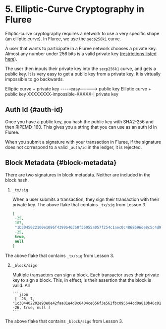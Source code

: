 # 5. Elliptic-Curve Cryptography in Fluree

Elliptic-curve cryptography requires a network to use a very specific shape (an elliptic curve). In Fluree, we use the `secp256k1` curve.

A user that wants to participate in a Fluree network chooses a private key. Almost any number under 256 bits is a valid private key (<a href="/docs/identity/public-private-keys#features-of-the-secp256k1-curve" target="_blank">restrictions listed here</a>).

The user then inputs their private key into the `secp256k1` curve, and gets a public key. It is very easy to get a public key from a private key. It is virtually impossible to go backwards.

Elliptic curve + private key -----easy------> public key
Elliptic curve + public key XXXXXXXX-impossible-XXXXX-| private key

## Auth Id {#auth-id}

Once you have a public key, you hash the public key with SHA2-256 and then RIPEMD-160. This gives you a string that you can use as an auth id in Fluree.

When you submit a signature with your transaction in Fluree, if the signature does not correspond to a valid `_auth/id` in the ledger, it is rejected.

## Block Metadata {#block-metadata}

There are two signatures in block metadata. Neither are included in the block hash.

1. `_tx/sig`

    When a user submits a transaction, they sign their transaction with their private key.
    The above flake that contains `_tx/sig` from Lesson 3.

    ```json
    [
     -25,
     107,
     "1b3045022100e1086f4399b46360f35955a057f254c1aec0c4868696de8c5c4d9b04ff8523ae0220328350a24075c3fa2ea1aaa32be88093378b9b7f7f5825040cbe58d303cf7b3a",
     -25,
     true,
     null
    ]
    ```

The above flake that contains `_tx/sig` from Lesson 3.

2. `_block/sigs`

    Multiple transactors can sign a block. Each transactor uses their private key to sign a block. This, in effect, is their assertion that the block is valid. All

       ```json
        [ -26, 7, "1c304402202e93e0e42faa01e4d8c6404ce656f3e562fbc095644cd0a810b46c0112e0c8280220494083304a0c9164ca2b1ffcdb8cf9a07ad233f6d9090df9b55906483046dd2a", -26, true, null ]
       ```

The above flake that contains `_block/sigs` from Lesson 3.
